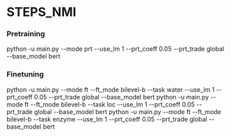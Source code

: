 # STEPS_NMI


### Pretraining
python -u main.py --mode prt --use_lm 1 --prt_coeff 0.05 --prt_trade global --base_model bert

### Finetuning
python -u main.py --mode ft --ft_mode bilevel-b --task water  --use_lm 1 --prt_coeff 0.05 --prt_trade global --base_model bert
python -u main.py --mode ft --ft_mode bilevel-b --task loc  --use_lm 1 --prt_coeff 0.05 --prt_trade global --base_model bert
python -u main.py --mode ft --ft_mode bilevel-b --task enzyme  --use_lm 1 --prt_coeff 0.05 --prt_trade global --base_model bert
